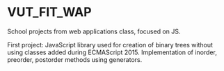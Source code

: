 # VUT_FIT_WAP

School projects from web applications class, focused on JS.

First project:
JavaScript library used for creation of binary trees without using classes added during ECMAScript 2015.
Implementation of inorder, preorder, postorder methods using generators.
